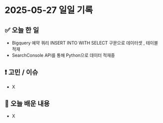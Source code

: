 # 2025-05-27 일일 기록

## ✅ 오늘 한 일
- Bigquery 예약 쿼리 INSERT INTO WITH SELECT 구문으로 데이터셋 , 테이블 적재
- SearchConsole API를 통해 Python으로 데이터 적재중

## ❗ 고민 / 이슈
- X 

## 📌 오늘 배운 내용
- X
